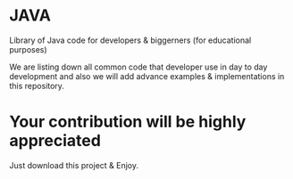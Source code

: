 # JAVA
Library of Java code for developers &amp; biggerners (for educational purposes)

We are listing down all common code that developer use in day to day development and also we will add advance examples & implementations in this repository.

# Your contribution will be highly appreciated

Just download this project & Enjoy. 
